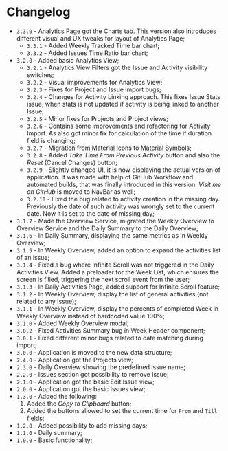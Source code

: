 # Changelog

- `3.3.0` - Analytics Page got the Charts tab. This version also introduces different visual and UX tweaks for layout of Analytics Page;
  - `3.3.1` - Added Weekly Tracked Time bar chart;
  - `3.3.2` - Added Issues Time Ratio bar chart;
- `3.2.0` - Added basic Analytics View;
  - `3.2.1` - Analytics View Filters got the Issue and Activity visibility switches;
  - `3.2.2` - Visual improvements for Analytics View;
  - `3.2.3` - Fixes for Project and Issue import bugs;
  - `3.2.4` - Changes for Activity Linking approach. This fixes Issue Stats issue, when stats is not updated if activity is being linked to another Issue;
  - `3.2.5` - Minor fixes for Projects and Project views;
  - `3.2.6` - Contains some improvements and refactoring for Activity Import. As also got minor fix for calculation of the time if duration field is changing;
  - `3.2.7` - Migration from Material Icons to Material Symbols;
  - `3.2.8` - Added _Take Time From Previous Activity_ button and also the _Reset_ (Cancel Changes) button;
  - `3.2.9` - Slightly changed UI, it is now displaying the actual version of application. It was made with help of GitHub Workflow and automated builds, that was finally introduced in this version. _Visit me on GitHub_ is moved to NavBar as well;
  - `3.2.10` - Fixed the bug related to activity creation in the missing day. Previously the date of such activity was wrongly set to the current date. Now it is set to the date of missing day;
- `3.1.7` - Made the Overview Service, migrated the Weekly Overview to Overview Service and the Daily Summary to the Daily Overview;
- `3.1.6` - In Daily Summary, displaying the same metrics as in Weekly Overview;
- `3.1.5` - In Weekly Overview, added an option to expand the activities list of an issue;
- `3.1.4` - Fixed a bug where Infinite Scroll was not triggered in the Daily Activities View. Added a preloader for the Week List, which ensures the screen is filled, triggering the next scroll event from the user;
- `3.1.3` - In Daily Activities Page, added support for Infinite Scroll feature;
- `3.1.2` - In Weekly Overview, display the list of general activities (not related to any Issue);
- `3.1.1` - In Weekly Overview, display the percents of completed Week in Weekly Overview instead of hardcoded value 100%;
- `3.1.0` - Added Weekly Overview modal;
- `3.0.2` - Fixed Activities Summary bug in Week Header component;
- `3.0.1` - Fixed different minor bugs related to date matching during import;
- `3.0.0` - Application is moved to the new data structure;
- `2.4.0` - Application got the Projects view;
- `2.3.0` - Daily Overview showing the predefined issue name;
- `2.2.0` - Issues section got possibility to remove Issue;
- `2.1.0` - Application got the basic Edit Issue view;
- `2.0.0` - Application got the basic Issues view;
- `1.3.0` - Added the following:
  1. Added the _Copy to Clipboard_ button;
  2. Added the buttons allowed to set the current time for `From` and `Till` fields;
- `1.2.0` - Added possibility to add missing days;
- `1.1.0` - Daily summary;
- `1.0.0` - Basic functionality;

